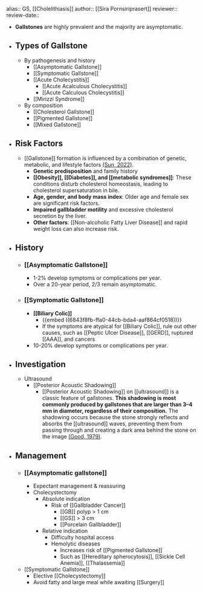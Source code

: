 alias:: GS, [[Cholelithiasis]]
author:: [[Sira Pornsiriprasert]] 
reviewer::
review-date::

- **Gallstones** are highly prevalent and the majority are asymptomatic.
- ## Types of Gallstone
	- By pathogenesis and history
		- [[Asymptomatic Gallstone]]
		- [[Symptomatic Gallstone]]
		- [[Acute Cholecystitis]]
			- [[Acute Acalculous Cholecystitis]]
			- [[Acute Calculous Cholecystitis]]
		- [[Mirizzi Syndrome]]
	- By composition
		- [[Cholesterol Gallstone]]
		- [[Pigmented Gallstone]]
		- [[Mixed Gallstone]]
- ## Risk Factors
	- [[Gallstone]] formation is influenced by a combination of genetic, metabolic, and lifestyle factors [(Sun, 2022)]([[References/sunFactorsInfluencingGallstone2022]]).
		- **Genetic predisposition** and family history
		- **[[Obesity]], [[Diabetes]], and [[metabolic syndromes]]**: These conditions disturb cholesterol homeostasis, leading to cholesterol supersaturation in bile.
		- **Age, gender, and body mass index**: Older age and female sex are significant risk factors.
		- **Impaired gallbladder motility** and excessive cholesterol secretion by the liver.
		- **Other factors**: [[Non-alcoholic Fatty Liver Disease]] and rapid weight loss can also increase risk.
- ## History
	- ### [[Asymptomatic Gallstone]]
		- 1-2% develop symptoms or complications per year.
		- Over a 20-year period, 2/3 remain asymptomatic.
	- ### [[Symptomatic Gallstone]]
		- **[[Biliary Colic]]**
			- {{embed ((6843f8fb-ffa0-44cb-bda4-aaf864cf0518))}}
			- If the symptoms are atypical for [[Biliary Colic]], rule out other causes, such as [[Peptic Ulcer Disease]], [[GERD]], ruptured [[AAA]], and cancers
		- 10-20% develop symptoms or complications per year.
- ## Investigation
	- Ultrasound
		- [[Posterior Acoustic Shadowing]]
			- [[Posterior Acoustic Shadowing]] on [[ultrasound]] is a classic feature of gallstones. **This shadowing is most commonly produced by gallstones that are larger than 3–4 mm in diameter, regardless of their composition.** The shadowing occurs because the stone 
			  strongly reflects and absorbs the [[ultrasound]] waves, preventing them from passing through and creating a dark area behind the stone on the image [(Good, 1979)]([[References/goodUltrasonicPropertiesGallstones1979]]).
- ## Management
	- ### [[Asymptomatic gallstone]]
		- Expectant management & reassuring
		- Cholecystectomy
			- Absolute indication
				- Risk of [[Gallbladder Cancer]]
					- [[GB]] polyp > 1 cm
					- [[GS]] > 3 cm
					- [[Porcelain Gallbladder]]
			- Relative indication
				- Difficulty hospital access
				- Hemolytic diseases
					- Increases risk of [[Pigmented Gallstone]]
					- Such as [[Hereditary spherocytosis]], [[Sickle Cell Anemia]], [[Thalassemia]]
	- [[Symptomatic Gallstone]]
		- Elective [[Cholecystectomy]]
		- Avoid fatty and large meal while awaiting [[Surgery]]